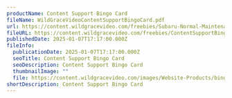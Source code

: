 ```yaml
---
productName: Content Support Bingo Card
fileName: WildGraceVideoContentSupportBingoCard.pdf
url: https://content.wildgracevideo.com/freebies/Subaru-Normal-Maintenance-Schedule.pdf
fileURL: https://content.wildgracevideo.com/freebies/ContentSupportBingoCard.pdf
publishedDate: 2025-01-07T17:17:00.000Z
fileInfo:
  publicationDate: 2025-01-07T17:17:00.000Z
  seoTitle: Content Support Bingo Card
  seoDescription: Content Support Bingo Card
  thumbnailImage: ""
  file: https://content.wildgracevideo.com/images/Website-Products/bingoicon.png
shortDescription: Content Support Bingo Card
---
```

